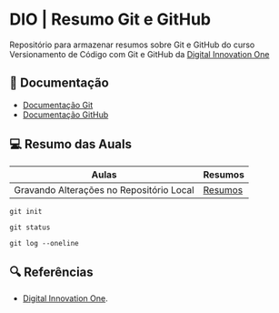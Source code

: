 # DIO | Resumo Git e GitHub

Repositório para armazenar resumos sobre Git e GitHub do curso Versionamento de Código com Git e GitHub da [Digital Innovation One](https://www.dio.me/)

## 📃 Documentação

- [Documentação Git](https://git-scm.com/doc)
- [Documentação GitHub](https://docs.github.com/)

## 💻 Resumo das Auals

| Aulas                                    | Resumos     |
| ---------------------------------------- | ----------- |
| Gravando Alterações no Repositório Local | [Resumos]() |

```
git init
```

```
git status
```

```
git log --oneline
```

## 🔍 Referências

- [Digital Innovation One]().
